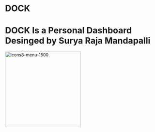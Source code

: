 # DOCK

# DOCK Is a Personal Dashboard Desinged by Surya Raja Mandapalli
<img width="250" height="250" alt="icons8-menu-1500" src="https://github.com/user-attachments/assets/2058c8e0-8764-46a0-9450-50fdcbfb67fa" />
